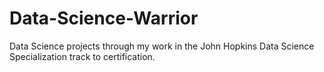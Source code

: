 # Data-Science-Warrior
Data Science projects through my work in the John Hopkins Data Science Specialization track to certification.
